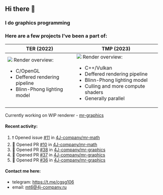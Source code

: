 ## Hi there 👋
### I do graphics programming
### Here are a few projects I've been a part of:  

TER (2022)            |  TMP (2023)
-------------------------|-------------------------
![](images/ter_screenshot_00_upscaled.png) Render overview: <br><ul><li> C/OpenGL <li> Deffered rendering pipeline <li> Blinn-Phong lighting model | ![](images/tmp_screenshot_01_upscaled.png) Render overview: <br><ul><li> C++/Vulkan <li> Deffered rendering pipeline <li> Blinn-Phong lighting model <li> Culling and more compute shaders <li> Generally parallel

Currently working on WIP renderer - [mr-graphics](https://github.com/4J-company/mr-graphics)  

#### Recent activity:
<!--START_SECTION:activity-->
1. ❗ Opened issue [#11](https://github.com/4J-company/mr-math/issues/11) in [4J-company/mr-math](https://github.com/4J-company/mr-math)
2. 💪 Opened PR [#10](https://github.com/4J-company/mr-math/pull/10) in [4J-company/mr-math](https://github.com/4J-company/mr-math)
3. 💪 Opened PR [#38](https://github.com/4J-company/mr-graphics/pull/38) in [4J-company/mr-graphics](https://github.com/4J-company/mr-graphics)
4. 💪 Opened PR [#37](https://github.com/4J-company/mr-graphics/pull/37) in [4J-company/mr-graphics](https://github.com/4J-company/mr-graphics)
5. 💪 Opened PR [#36](https://github.com/4J-company/mr-graphics/pull/36) in [4J-company/mr-graphics](https://github.com/4J-company/mr-graphics)
<!--END_SECTION:activity-->

#### Contact me here:
 - telegram: https://t.me/cgsg106
 - email:    mt6@4j-company.ru
